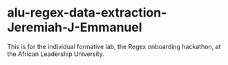 # alu-regex-data-extraction-Jeremiah-J-Emmanuel
This is for the individual formative lab, the Regex onboarding hackathon, at the African Leadership University.
